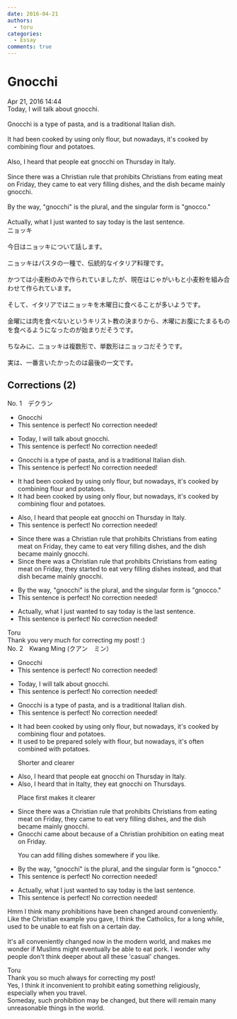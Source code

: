 ```yaml
---
date: 2016-04-21
authors:
  - toru
categories:
  - Essay
comments: true
---
```


# Gnocchi
<div class="date">Apr 21, 2016 14:44</div>
<div id="post"><div id="body_show_ori">
Today, I will talk about gnocchi.<br/><br/>Gnocchi is a type of pasta, and is a traditional Italian dish.<br/><br/>It had been cooked by using only flour, but nowadays, it's cooked by combining flour and potatoes.<br/><br/>Also, I heard that people eat gnocchi on Thursday in Italy.<br/><br/>Since there was a Christian rule that prohibits Christians from eating meat on Friday, they came to eat very filling dishes, and the dish became mainly gnocchi.<br/><br/>By the way, "gnocchi" is the plural, and the singular form is "gnocco."<br/><br/>Actually, what I just wanted to say today is the last sentence.
</div></div>

<!-- more -->

<div id="post_ja"><div id="body_show_mo">
ニョッキ<br/><br/>今日はニョッキについて話します。<br/><br/>ニョッキはパスタの一種で、伝統的なイタリア料理です。<br/><br/>かつては小麦粉のみで作られていましたが、現在はじゃがいもと小麦粉を組み合わせて作られています。<br/><br/>そして、イタリアではニョッキを木曜日に食べることが多いようです。<br/><br/>金曜には肉を食べないというキリスト教の決まりから、木曜にお腹にたまるものを食べるようになったのが始まりだそうです。<br/><br/>ちなみに、ニョッキは複数形で、単数形はニョッコだそうです。<br/><br/>実は、一番言いたかったのは最後の一文です。
</div></div>

## Corrections (2)
<div id="block"><div class="first_name"> No. 1　<span class="just_name">デクラン</span></div><div id="block2">
<ul class="correction_field">
<li class="incorrect">Gnocchi</li>
<li class="corrected perfect">This sentence is perfect! No correction needed!</li>
</ul>
<ul class="correction_field">
<li class="incorrect">Today, I will talk about gnocchi.</li>
<li class="corrected perfect">This sentence is perfect! No correction needed!</li>
</ul>
<ul class="correction_field">
<li class="incorrect">Gnocchi is a type of pasta, and is a traditional Italian dish.</li>
<li class="corrected perfect">This sentence is perfect! No correction needed!</li>
</ul>
<ul class="correction_field">
<li class="incorrect">It had been cooked by using only flour, but nowadays, it's cooked by combining flour and potatoes.</li>
<li class="corrected correct">
It had been cooked <span class="sline">by </span>using only flour, but nowadays, it's cooked by combining flour and potatoes.
</li>
</ul>
<ul class="correction_field">
<li class="incorrect">Also, I heard that people eat gnocchi on Thursday in Italy.</li>
<li class="corrected perfect">This sentence is perfect! No correction needed!</li>
</ul>
<ul class="correction_field">
<li class="incorrect">Since there was a Christian rule that prohibits Christians from eating meat on Friday, they came to eat very filling dishes, and the dish became mainly gnocchi.</li>
<li class="corrected correct">
Since there was a Christian rule that prohibits Christians from eating meat on Friday, they <span class="f_blue">started to</span> eat very filling dishes <span class="f_blue">instead</span>, and <span class="f_blue">that</span> dish became mainly gnocchi.
</li>
</ul>
<ul class="correction_field">
<li class="incorrect">By the way, "gnocchi" is the plural, and the singular form is "gnocco."</li>
<li class="corrected perfect">This sentence is perfect! No correction needed!</li>
</ul>
<ul class="correction_field">
<li class="incorrect">Actually, what I just wanted to say today is the last sentence.</li>
<li class="corrected perfect">This sentence is perfect! No correction needed!</li>
</ul>
</div><div class="name"><span class="just_name">Toru</span><br>
Thank you very much for correcting my post! :)
</div>
</div>
<div id="block"><div class="first_name"> No. 2　<span class="just_name">Kwang Ming (クアン　ミン）</span></div><div id="block2">
<ul class="correction_field">
<li class="incorrect">Gnocchi</li>
<li class="corrected perfect">This sentence is perfect! No correction needed!</li>
</ul>
<ul class="correction_field">
<li class="incorrect">Today, I will talk about gnocchi.</li>
<li class="corrected perfect">This sentence is perfect! No correction needed!</li>
</ul>
<ul class="correction_field">
<li class="incorrect">Gnocchi is a type of pasta, and is a traditional Italian dish.</li>
<li class="corrected perfect">This sentence is perfect! No correction needed!</li>
</ul>
<ul class="correction_field">
<li class="incorrect">It had been cooked by using only flour, but nowadays, it's cooked by combining flour and potatoes.</li>
<li class="corrected correct">
It used to be <span class="f_blue">prepared solely with flour, but nowadays, it's often combined with potatoes.</span>
<p class="correction_comment">Shorter and clearer</p>
</li>
</ul>
<ul class="correction_field">
<li class="incorrect">Also, I heard that people eat gnocchi on Thursday in Italy.</li>
<li class="corrected correct">
Also, I heard that in Italty, they eat gnocchi on <span class="f_blue">Thursdays</span>.
<p class="correction_comment">Place first makes it clearer</p>
</li>
</ul>
<ul class="correction_field">
<li class="incorrect">Since there was a Christian rule that prohibits Christians from eating meat on Friday, they came to eat very filling dishes, and the dish became mainly gnocchi.</li>
<li class="corrected correct">
<span class="f_blue">Gnocchi came about because of a Christian prohibition on eating meat on Friday.</span>
<p class="correction_comment">You can add filling dishes somewhere if you like.</p>
</li>
</ul>
<ul class="correction_field">
<li class="incorrect">By the way, "gnocchi" is the plural, and the singular form is "gnocco."</li>
<li class="corrected perfect">This sentence is perfect! No correction needed!</li>
</ul>
<ul class="correction_field">
<li class="incorrect">Actually, what I just wanted to say today is the last sentence.</li>
<li class="corrected perfect">This sentence is perfect! No correction needed!</li>
</ul>
<p class="comment_small">
 Hmm I think many prohibitions have been changed around conveniently. Like the Christian example you gave, I think the Catholics, for a long while, used to be unable to eat fish on a certain day.
 <br/>
 <br/>
 It's all conveniently changed now in the modern world, and makes me wonder if Muslims might eventually be able to eat pork. I wonder why people don't think deeper about all these 'casual' changes.
</p>

</div><div class="name"><span class="just_name">Toru</span><br>
Thank you so much always for correcting my post!<br/>Yes, I think it inconvenient to prohibit eating something religiously, especially when you travel.<br/>Someday, such prohibition may be changed, but there will remain many unreasonable things in the world.
</div>
</div>

